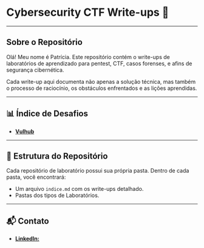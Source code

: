 #  Cybersecurity CTF Write-ups 📖

---


## Sobre o Repositório

Olá! Meu nome é Patrícia. Este repositório contém o write-ups de laboratórios de aprendizado para pentest, CTF, casos forenses, e afins de segurança cibernética.

Cada write-up aqui documenta não apenas a solução técnica, mas também o processo de raciocínio, os obstáculos enfrentados e as lições aprendidas.

---

## 📊 Índice de Desafios

* [**Vulhub**](./vulhub/indice-vul.md)

---

## 📂 Estrutura do Repositório

Cada repositório de laboratório possui sua própria pasta. Dentro de cada pasta, você encontrará:
* Um arquivo `indice.md` com os write-ups detalhado.
* Pastas dos tipos de Laboratórios.

---

## 📬 Contato

* [**LinkedIn:**](https://www.linkedin.com/in/patricia-canossa-gagliardi/)